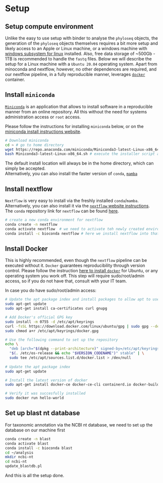 # Setup

## Setup compute environment
Unlike the easy to use setup with binder to analyse the `phyloseq` objects, the generation of the `phyloseq` objects themselves requires a bit more setup and likely access to an Apple or Linux machine, or a windows machine with [windows subsystem for linux](https://learn.microsoft.com/en-us/windows/wsl/install) installed. Also, free data storage of ~500Gb - 1TB is recommended to handle the `fastq` files. Below we will describe the setup for a Linux machine with a `Ubuntu 20.04` operating system. Apart from minoconda and nextflow, however, no other dependences are required, and our nextflow pipeline, in a fully reproducible manner, leverages [`docker`](https://www.docker.com/resources/what-container/#:~:text=A%20Docker%20container%20image%20is,tools%2C%20system%20libraries%20and%20settings.) container.

## Install `miniconda`  
[`Miniconda`](https://docs.conda.io/en/latest/miniconda.html) is an application that allows to install software in a reproducible manner from an online repository. All this without the need for systems administration access or `root` access.  

Please follow the instructions for installing `miniconda` below, or on the [miniconda install instructions website](https://docs.conda.io/en/latest/miniconda-install.html).  

```zsh
# Download miniconda
cd ~ # go to home directory
wget https://repo.anaconda.com/miniconda/Miniconda3-latest-Linux-x86_64.sh # download miniconda installer 
bash Miniconda3-latest-Linux-x86_64.sh # execute the installer script and follow all instructions, including accepting the terms
```

The default install location will always be in the home directory, which can simply be accepted.  
Alternatively, you can also install the faster version of `conda`, [`mamba`](https://mamba.readthedocs.io/en/latest/mamba-installation.html#mamba-install)

## Install nextflow  
`Nextflow` is very easy to install via the freshly installed `conda`/`mamba`. Alternatively, you can also install it via the [`nextflow` website instructions](https://www.nextflow.io/). The `conda` repository link for `nextflow` can be found [here](https://anaconda.org/bioconda/nextflow).

```zsh
# create a new conda environment for nextflow
conda create -n nextflow
conda activate nextflow  # we need to activate teh newly created environment, as per screen instruction
conda install -c bioconda nextflow # here we install nextflow into that environment, as per the instructions here https://anaconda.org/bioconda/nextflow
```

## Install Docker  

This is highly recommended, even though the `nextflow` pipeline can be executed without it. `Docker` guarantees reproducibility through version control. 
Please follow the instruction [here to install `docker`](https://docs.docker.com/engine/install/ubuntu/) for Ubuntu, or any operating system you work off. This step will require sudo/root/admin access, so if you do not have that, consult with your IT team.  

In case you do have sudo/root/admin access:  
```zsh
# Update the apt package index and install packages to allow apt to use a repository over HTTPS
sudo apt-get update
sudo apt-get install ca-certificates curl gnupg

# Add Docker's official GPG key
sudo install -m 0755 -d /etc/apt/keyrings
curl -fsSL https://download.docker.com/linux/ubuntu/gpg | sudo gpg --dearmor -o /etc/apt/keyrings/docker.gpg
sudo chmod a+r /etc/apt/keyrings/docker.gpg

# Use the following command to set up the repository
echo \
  "deb [arch="$(dpkg --print-architecture)" signed-by=/etc/apt/keyrings/docker.gpg] https://download.docker.com/linux/ubuntu \
  "$(. /etc/os-release && echo "$VERSION_CODENAME")" stable" | \
  sudo tee /etc/apt/sources.list.d/docker.list > /dev/null
  
# Update the apt package index
sudo apt-get update

# Install the latest version of docker
sudo apt-get install docker-ce docker-ce-cli containerd.io docker-buildx-plugin docker-compose-plugin

# Verify it was succesfully installed
sudo docker run hello-world
```

## Set up blast nt database

For taxonomic annotation via the NCBI nt database, we need to set up the database on our machine first
```zsh
conda create -n blast
conda activate blast
conda install -c bioconda blast
cd ~/analysis
mkdir ncbi-nt
cd ncbi-nt
update_blastdb.pl
```

And this is all the setup done.  
